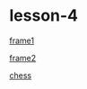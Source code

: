 # lesson-4
[frame1](https://ivanyurkevich.github.io/lesson-4/Lesson%204%20frame/index.html)


[frame2](https://ivanyurkevich.github.io/lesson-4/Lesson%204%20frame2/index.html)


[chess](https://github.com/IvanYurkevich/lesson-4/Lesson%204%20chess/index.html)
